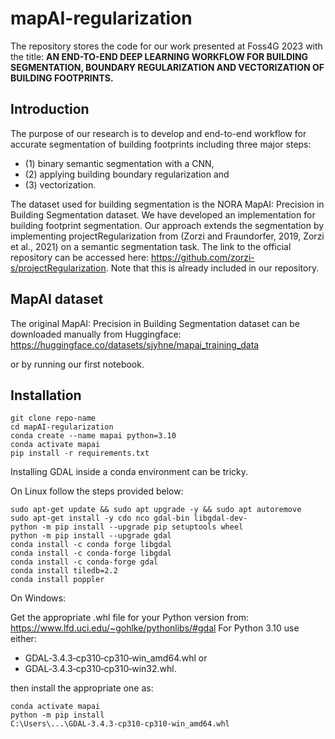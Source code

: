 # mapAI-regularization

The repository stores the code for our work presented at Foss4G 2023 with the title: **AN END-TO-END DEEP LEARNING WORKFLOW FOR BUILDING SEGMENTATION,
BOUNDARY REGULARIZATION AND VECTORIZATION OF BUILDING FOOTPRINTS.**

## Introduction

The purpose of our research is to develop and end-to-end workflow for accurate segmentation of building footprints including three major steps: 
 - (1) binary semantic segmentation with a CNN,
 - (2) applying building boundary regularization and 
 - (3) vectorization. 

The dataset used for building segmentation is the NORA MapAI: Precision in Building Segmentation dataset. We have developed an implementation for building footprint segmentation. Our approach extends the segmentation by implementing projectRegularization from (Zorzi and Fraundorfer, 2019, Zorzi et al., 2021) on a semantic segmentation task. The link to the official repository can be accessed here: https://github.com/zorzi-s/projectRegularization. Note that this is already included in our repository.

## MapAI dataset

The original MapAI: Precision in Building Segmentation dataset can be downloaded manually from Huggingface: https://huggingface.co/datasets/sjyhne/mapai_training_data

or by running our first notebook.

## Installation

```
git clone repo-name
cd mapAI-regularization
conda create --name mapai python=3.10
conda activate mapai
pip install -r requirements.txt
```
Installing GDAL inside a conda environment can be tricky. 

On Linux follow the steps provided below:

```
sudo apt-get update && sudo apt upgrade -y && sudo apt autoremove 
sudo apt-get install -y cdo nco gdal-bin libgdal-dev-
python -m pip install --upgrade pip setuptools wheel
python -m pip install --upgrade gdal
conda install -c conda forge libgdal
conda install -c conda-forge libgdal
conda install -c conda-forge gdal
conda install tiledb=2.2
conda install poppler
```

On Windows:

Get the appropriate .whl file for your Python version from: https://www.lfd.uci.edu/~gohlke/pythonlibs/#gdal
For Python 3.10 use either: 
- GDAL‑3.4.3‑cp310‑cp310‑win_amd64.whl or
- GDAL‑3.4.3‑cp310‑cp310‑win32.whl.

then install the appropriate one as:
```
conda activate mapai
python -m pip install C:\Users\...\GDAL‑3.4.3‑cp310‑cp310‑win_amd64.whl
```






